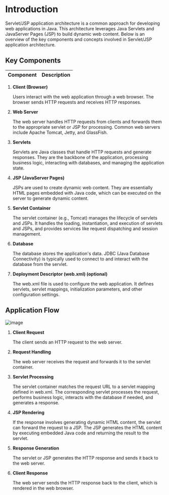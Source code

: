 # Introduction

Servlet/JSP application architecture is a common approach for developing web applications in Java. This architecture leverages Java Servlets and JavaServer Pages (JSP) to build dynamic web content. Below is an overview of the key components and concepts involved in Servlet/JSP application architecture.

## Key Components

| Component | Description |
|-----------|-------------|

1. **Client (Browser)**

   Users interact with the web application through a web browser. The browser sends HTTP requests and receives HTTP responses.

3. **Web Server**

   The web server handles HTTP requests from clients and forwards them to the appropriate servlet or JSP for processing. Common web servers include Apache Tomcat, Jetty, and GlassFish.

5. **Servlets**

   Servlets are Java classes that handle HTTP requests and generate responses. They are the backbone of the application, processing business logic, interacting with databases, and managing the application state.

7. **JSP (JavaServer Pages)**

   JSPs are used to create dynamic web content. They are essentially HTML pages embedded with Java code, which can be executed on the server to generate dynamic content.

9. **Servlet Container**

   The servlet container (e.g., Tomcat) manages the lifecycle of servlets and JSPs. It handles the loading, instantiation, and execution of servlets and JSPs, and provides services like request dispatching and session management.

11. **Database**

    The database stores the application's data. JDBC (Java Database Connectivity) is typically used to connect to and interact with the database from the servlet.

13. **Deployment Descriptor (web.xml) (optional)**

    The web.xml file is used to configure the web application. It defines servlets, servlet mappings, initialization parameters, and other configuration settings.

## Application Flow

![image](https://github.com/user-attachments/assets/31cbe5eb-dfee-4742-8b41-b632339251c3)

1. **Client Request**

   The client sends an HTTP request to the web server.

2. **Request Handling**

   The web server receives the request and forwards it to the servlet container.

3. **Servlet Processing**

   The servlet container matches the request URL to a servlet mapping defined in web.xml. The corresponding servlet processes the request, performs business logic, interacts with the database if needed, and generates a response.

4. **JSP Rendering**

   If the response involves generating dynamic HTML content, the servlet can forward the request to a JSP. The JSP generates the HTML content by executing embedded Java code and returning the result to the servlet.

5. **Response Generation**

   The servlet or JSP generates the HTTP response and sends it back to the web server.

6. **Client Response**

   The web server sends the HTTP response back to the client, which is rendered in the web browser.


